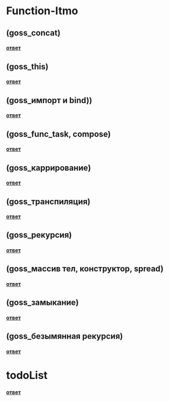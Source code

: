 # Function-Itmo
## (goss_concat)
#### [ответ](https://kodaktor.ru/func_15d41)

## (goss_this)
#### [ответ](https://kodaktor.ru/func_cf0a3)


## (goss_импорт и bind))
#### [ответ](https://kodaktor.ru/func_cff24)


## (goss_func_task, compose)
#### [ответ](https://kodaktor.ru/func_e2c23)



## (goss_каррирование)
#### [ответ](https://kodaktor.ru/func_97b38)



## (goss_транспиляция)
#### [ответ](https://kodaktor.ru/func_81d04)


## (goss_рекурсия)
#### [ответ](https://kodaktor.ru/func_1a126)

## (goss_массив тел, конструктор, spread)
#### [ответ](https://kodaktor.ru/func_7cc04)


## (goss_замыкание)
#### [ответ](https://kodaktor.ru/func_b3766)

## (goss_безымянная рекурсия)
#### [ответ](https://kodaktor.ru/func_4cf3b)

# todoList
#### [ответ](https://kodaktor.ru/frmw_f7f3e)


